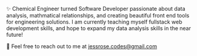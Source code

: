 ✨ Chemical Engineer turned Software Developer passionate about data analysis, mathmatical relationships, and creating beautiful front end tools for engineering solutions. I am currently teaching myself fullstack web development skills, and hope to expand my data analysis skills in the near future! 

👋 Feel free to reach out to me at jessrose.codes@gmail.com
